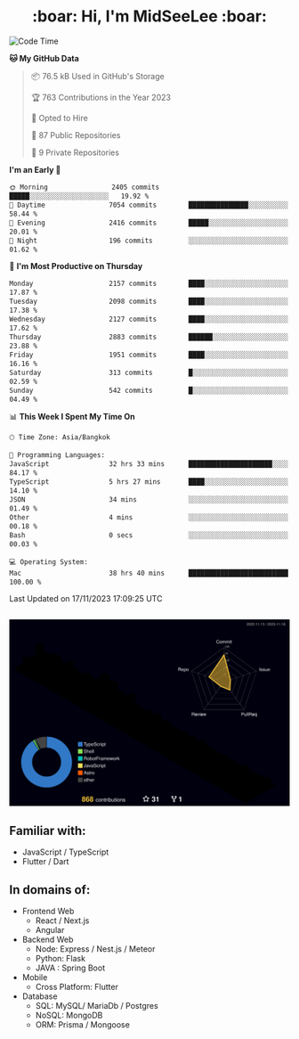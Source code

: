 <h1 align="center"> :boar: Hi, I'm MidSeeLee :boar:</h1>
 
<!--START_SECTION:waka-->
![Code Time](http://img.shields.io/badge/Code%20Time-1%2C157%20hrs%2017%20mins-blue)

**🐱 My GitHub Data** 

> 📦 76.5 kB Used in GitHub's Storage 
 > 
> 🏆 763 Contributions in the Year 2023
 > 
> 💼 Opted to Hire
 > 
> 📜 87 Public Repositories 
 > 
> 🔑 9 Private Repositories 
 > 
**I'm an Early 🐤** 

```text
🌞 Morning                2405 commits        █████░░░░░░░░░░░░░░░░░░░░   19.92 % 
🌆 Daytime                7054 commits        ███████████████░░░░░░░░░░   58.44 % 
🌃 Evening                2416 commits        █████░░░░░░░░░░░░░░░░░░░░   20.01 % 
🌙 Night                  196 commits         ░░░░░░░░░░░░░░░░░░░░░░░░░   01.62 % 
```
📅 **I'm Most Productive on Thursday** 

```text
Monday                   2157 commits        ████░░░░░░░░░░░░░░░░░░░░░   17.87 % 
Tuesday                  2098 commits        ████░░░░░░░░░░░░░░░░░░░░░   17.38 % 
Wednesday                2127 commits        ████░░░░░░░░░░░░░░░░░░░░░   17.62 % 
Thursday                 2883 commits        ██████░░░░░░░░░░░░░░░░░░░   23.88 % 
Friday                   1951 commits        ████░░░░░░░░░░░░░░░░░░░░░   16.16 % 
Saturday                 313 commits         █░░░░░░░░░░░░░░░░░░░░░░░░   02.59 % 
Sunday                   542 commits         █░░░░░░░░░░░░░░░░░░░░░░░░   04.49 % 
```


📊 **This Week I Spent My Time On** 

```text
🕑︎ Time Zone: Asia/Bangkok

💬 Programming Languages: 
JavaScript               32 hrs 33 mins      █████████████████████░░░░   84.17 % 
TypeScript               5 hrs 27 mins       ████░░░░░░░░░░░░░░░░░░░░░   14.10 % 
JSON                     34 mins             ░░░░░░░░░░░░░░░░░░░░░░░░░   01.49 % 
Other                    4 mins              ░░░░░░░░░░░░░░░░░░░░░░░░░   00.18 % 
Bash                     0 secs              ░░░░░░░░░░░░░░░░░░░░░░░░░   00.03 % 

💻 Operating System: 
Mac                      38 hrs 40 mins      █████████████████████████   100.00 % 
```


 Last Updated on 17/11/2023 17:09:25 UTC
<!--END_SECTION:waka-->

##

![](./profile-3d-contrib/profile-night-rainbow.svg)

## Familiar with:
- JavaScript / TypeScript
- Flutter / Dart

## In domains of:
- Frontend Web
  - React / Next.js
  - Angular
- Backend Web
  - Node: Express / Nest.js / Meteor
  - Python: Flask
  - JAVA : Spring Boot
- Mobile
  - Cross Platform: Flutter
- Database
  - SQL: MySQL/ MariaDb / Postgres
  - NoSQL: MongoDB
  - ORM: Prisma / Mongoose
